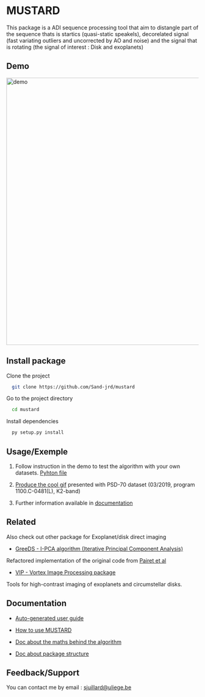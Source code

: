 # MUSTARD

This package is a ADI sequence processing tool that aim to distangle part of the sequence thats is startics (quasi-static speakels), decorelated signal (fast variating outliers and uncorrected by AO and noise) and the signal that is rotating (the signal of interest : Disk and exoplanets)

## Demo

<img src="./example-data/demo.gif" alt="demo" width="700" text-align="center"/>

## Install package

Clone the project

```bash
  git clone https://github.com/Sand-jrd/mustard
```

Go to the project directory

```bash
  cd mustard
```

Install dependencies

```bash
  py setup.py install
```

## Usage/Exemple

1. Follow instruction in the demo to test the algorithm with your own datasets.
[Pyhton file](demo.py)

2. [Produce the cool gif](doc/demo.html) presented with PSD-70 dataset (03/2019, program 1100.C-0481(L), K2-band)

3. Further information available in [documentation](#Documentation) 

## Related

Also check out other package for Exoplanet/disk direct imaging

- [GreeDS - I-PCA algorithm (Iterative Principal Component Analysis)](https://github.com/Sand-jrd/GreeDS)

Refactored implementation of the original code from [Pairet et al](https://arxiv.org/pdf/2008.05170.pdf)

- [VIP - Vortex Image Processing package](https://github.com/vortex-exoplanet/VIP)

Tools for high-contrast imaging of exoplanets and circumstellar disks.

## Documentation

- [Auto-generated user guide](doc/index.html)

- [How to use MUSTARD](doc/demo.html)

- [Doc about the maths behind the algorithm](https://docs.google.com/presentation/d/1aPjWJUztfjROtt8BPi8uh6X-vBD5dc81wQ1MhMGGOas/edit) 

- [Doc about package structure](doc/UMLdocs.png)


## Feedback/Support

You can contact me by email : sjuillard@uliege.be

